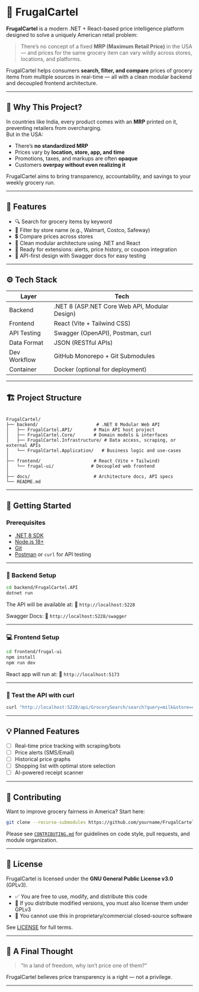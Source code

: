 # 🛒 FrugalCartel

**FrugalCartel** is a modern .NET + React-based price intelligence platform designed to solve a uniquely American retail problem:

> There’s no concept of a fixed **MRP (Maximum Retail Price)** in the USA — and prices for the same grocery item can vary wildly across stores, locations, and platforms.

FrugalCartel helps consumers **search, filter, and compare** prices of grocery items from multiple sources in real-time — all with a clean modular backend and decoupled frontend architecture.

---

## 🚨 Why This Project?

In countries like India, every product comes with an **MRP** printed on it, preventing retailers from overcharging.  
But in the USA:

- There’s **no standardized MRP**
- Prices vary by **location, store, app, and time**
- Promotions, taxes, and markups are often **opaque**
- Customers **overpay without even realizing it**

FrugalCartel aims to bring transparency, accountability, and savings to your weekly grocery run.

---

## 🧠 Features

- 🔍 Search for grocery items by keyword
- 🛒 Filter by store name (e.g., Walmart, Costco, Safeway)
- 💲 Compare prices across stores
- 🧩 Clean modular architecture using .NET and React
- 🔧 Ready for extensions: alerts, price history, or coupon integration
- 🔐 API-first design with Swagger docs for easy testing

---

## ⚙️ Tech Stack

| Layer        | Tech                                           |
|--------------|------------------------------------------------|
| Backend      | .NET 8 (ASP.NET Core Web API, Modular Design) |
| Frontend     | React (Vite + Tailwind CSS)                   |
| API Testing  | Swagger (OpenAPI), Postman, curl              |
| Data Format  | JSON (RESTful APIs)                           |
| Dev Workflow | GitHub Monorepo + Git Submodules              |
| Container    | Docker (optional for deployment)              |

---

## 🏗️ Project Structure

```

FrugalCartel/
├── backend/                      # .NET 8 Modular Web API
│   ├── FrugalCartel.API/        # Main API host project
│   ├── FrugalCartel.Core/       # Domain models & interfaces
│   ├── FrugalCartel.Infrastructure/ # Data access, scraping, or external APIs
│   └── FrugalCartel.Application/   # Business logic and use-cases
│
├── frontend/                    # React (Vite + Tailwind)
│   └── frugal-ui/              # Decoupled web frontend
│
├── docs/                        # Architecture docs, API specs
└── README.md

````

---

## 🚀 Getting Started

### Prerequisites

- [.NET 8 SDK](https://dotnet.microsoft.com/en-us/download)
- [Node.js 18+](https://nodejs.org/)
- [Git](https://git-scm.com/)
- [Postman](https://www.postman.com/) or `curl` for API testing

---

### 🔧 Backend Setup

```bash
cd backend/FrugalCartel.API
dotnet run
````

The API will be available at:
📍 `http://localhost:5228`

Swagger Docs:
📖 `http://localhost:5228/swagger`

---

### 💻 Frontend Setup

```bash
cd frontend/frugal-ui
npm install
npm run dev
```

React app will run at:
📍 `http://localhost:5173`

---

### 🧪 Test the API with curl

```bash
curl "http://localhost:5228/api/GrocorySearch/search?query=milk&store=costco"
```

---

## 💡 Planned Features

* [ ] Real-time price tracking with scraping/bots
* [ ] Price alerts (SMS/Email)
* [ ] Historical price graphs
* [ ] Shopping list with optimal store selection
* [ ] AI-powered receipt scanner

---

## 🤝 Contributing

Want to improve grocery fairness in America? Start here:

```bash
git clone --recurse-submodules https://github.com/yourname/FrugalCartel.git
```

Please see [`CONTRIBUTING.md`](./docs/CONTRIBUTING.md) for guidelines on code style, pull requests, and module organization.

---

## 📜 License

FrugalCartel is licensed under the **GNU General Public License v3.0** (GPLv3).

- ✅ You are free to use, modify, and distribute this code
- 🔁 If you distribute modified versions, you must also license them under GPLv3
- 🚫 You cannot use this in proprietary/commercial closed-source software

See [LICENSE](./LICENSE) for full terms.

---

## 💬 A Final Thought

> "In a land of freedom, why isn’t price one of them?"

FrugalCartel believes price transparency is a right — not a privilege.

---